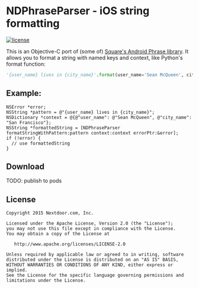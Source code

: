 NDPhraseParser - iOS string formatting
======================================

[![license](http://img.shields.io/badge/license-apache_2.0-red.svg?style=flat)](https://github.com/Nextdoor/NDPhraseParser/blob/master/README.md)

This is an Objective-C port of (some of) [Square's Android Phrase library](https://github.com/square/phrase). It allows you to format a string with named keys and context, like Python's format function:

```python
'{user_name} lives in {city_name}'.format(user_name='Sean McQueen', city_name='San Francisco')
```

Example:
--------

```obj-c
NSError *error;
NSString *pattern = @"{user_name} lives in {city_name}";
NSDictionary *context = @{@"user_name": @"Sean McQueen", @"city_name": "San Francisco"};
NSString *formattedString = [NDPhraseParser formatStringWithPattern:pattern context:context errorPtr:&error];
if (!error) {
  // use formattedString
}
```

Download
--------

TODO: publish to pods

License
-------

    Copyright 2015 Nextdoor.com, Inc.

    Licensed under the Apache License, Version 2.0 (the "License");
    you may not use this file except in compliance with the License.
    You may obtain a copy of the License at

       http://www.apache.org/licenses/LICENSE-2.0

    Unless required by applicable law or agreed to in writing, software
    distributed under the License is distributed on an "AS IS" BASIS,
    WITHOUT WARRANTIES OR CONDITIONS OF ANY KIND, either express or implied.
    See the License for the specific language governing permissions and
    limitations under the License.
